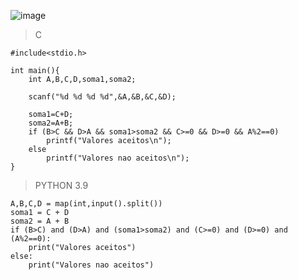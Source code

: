 ![image](https://github.com/lufffe/Beecrowd/assets/90646635/2630992b-62b0-45ab-a75c-5c546c3e00cc)

>C

	#include<stdio.h>

	int main(){
		int A,B,C,D,soma1,soma2;

		scanf("%d %d %d %d",&A,&B,&C,&D);

		soma1=C+D;
		soma2=A+B;
		if (B>C && D>A && soma1>soma2 && C>=0 && D>=0 && A%2==0)
			printf("Valores aceitos\n");
		else
			printf("Valores nao aceitos\n");
	}

>PYTHON 3.9

	A,B,C,D = map(int,input().split())
	soma1 = C + D
	soma2 = A + B
	if (B>C) and (D>A) and (soma1>soma2) and (C>=0) and (D>=0) and (A%2==0):       
	    print("Valores aceitos")
	else:    
	    print("Valores nao aceitos")
